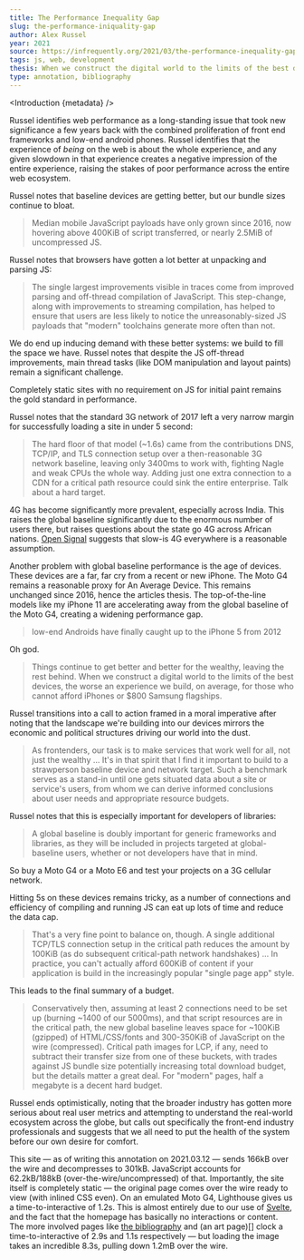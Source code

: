 ```yaml
---
title: The Performance Inequality Gap
slug: the-performance-iniquality-gap
author: Alex Russel
year: 2021
source: https://infrequently.org/2021/03/the-performance-inequality-gap/
tags: js, web, development
thesis: When we construct the digital world to the limits of the best devices, we build a less usable one for the 80+% of the world's users. A rule of thumb limit is ~100KiB of HTML/CSS/fonts and ~300-350KiB of JS (compressed).
type: annotation, bibliography
---
```


<script>
  import Introduction from '../components/Introduction.svelte'
</script>

<Introduction {metadata} />

Russel identifies web performance as a long-standing issue that took new significance a few years back with the combined proliferation of front end frameworks and low-end android phones. Russel identifies that the experience of _being_ on the web is about the whole experience, and any given slowdown in that experience creates a negative impression of the entire experience, raising the stakes of poor performance across the entire web ecosystem.

Russel notes that baseline devices are getting better, but our bundle sizes continue to bloat.

> Median mobile JavaScript payloads have only grown since 2016, now hovering above 400KiB of script transferred, or nearly 2.5MiB of uncompressed JS.

 Russel notes that browsers have gotten a lot better at unpacking and parsing JS:

 > The single largest improvements visible in traces come from improved parsing and off-thread compilation of JavaScript. This step-change, along with improvements to streaming compilation, has helped to ensure that users are less likely to notice the unreasonably-sized JS payloads that "modern" toolchains generate more often than not.

We do end up inducing demand with these better systems: we build to fill the space we have. Russel notes that despite the JS off-thread improvements, main thread tasks (like DOM manipulation and layout paints) remain a significant challenge.

Completely static sites with no requirement on JS for initial paint remains the gold standard in performance.

Russel notes that the standard 3G network of 2017 left a very narrow margin for successfully loading a site in under 5 second:

> The hard floor of that model (~1.6s) came from the contributions DNS, TCP/IP, and TLS connection setup over a then-reasonable 3G network baseline, leaving only 3400ms to work with, fighting Nagle and weak CPUs the whole way. Adding just one extra connection to a CDN for a critical path resource could sink the entire enterprise. Talk about a hard target.

4G has become significantly more prevalent, especially across India. This raises the global baseline significantly due to the enormous number of users there, but raises questions about the state go 4G across African nations. [Open Signal](https://www.opensignal.com/sites/opensignal-com/files/data/reports/pdf-only/data-2020-05/state_of_mobile_experience_may_2020_opensignal_3_0.pdf) suggests that slow-is 4G everywhere is a reasonable assumption.

Another problem with global baseline performance is the age of devices. These devices are a far, far cry from a recent or new iPhone. The Moto G4 remains a reasonable proxy for An Average Device. This remains unchanged since 2016, hence the articles thesis. The top-of-the-line models like my iPhone 11 are accelerating away from the global baseline of the Moto G4, creating a widening performance gap.

> low-end Androids have finally caught up to the iPhone 5 from 2012

Oh god.

> Things continue to get better and better for the wealthy, leaving the rest behind. When we construct a digital world to the limits of the best devices, the worse an experience we build, on average, for those who cannot afford iPhones or $800 Samsung flagships.

Russel transitions into a call to action framed in a moral imperative after noting that the landscape we're building into our devices mirrors the economic and political structures driving our world into the dust.

> As frontenders, our task is to make services that work well for all, not just the wealthy … It's in that spirit that I find it important to build to a strawperson baseline device and network target. Such a benchmark serves as a stand-in until one gets situated data about a site or service's users, from whom we can derive informed conclusions about user needs and appropriate resource budgets.

Russel notes that this is especially important for developers of libraries:

> A global baseline is doubly important for generic frameworks and libraries, as they will be included in projects targeted at global-baseline users, whether or not developers have that in mind.

So buy a Moto G4 or a Moto E6 and test your projects on a 3G cellular network.

Hitting 5s on these devices remains tricky, as a number of connections and efficiency of compiling and running JS can eat up lots of time and reduce the data cap.

> That's a very fine point to balance on, though. A single additional TCP/TLS connection setup in the critical path reduces the amount by 100KiB (as do subsequent critical-path network handshakes) … In practice, you can't actually afford 600KiB of content if your application is build in the increasingly popular "single page app" style.

This leads to the final summary of a budget.

> Conservatively then, assuming at least 2 connections need to be set up (burning ~1400 of our 5000ms), and that script resources are in the critical path, the new global baseline leaves space for ~100KiB (gzipped) of HTML/CSS/fonts and 300-350KiB of JavaScript on the wire (compressed). Critical path images for LCP, if any, need to subtract their transfer size from one of these buckets, with trades against JS bundle size potentially increasing total download budget, but the details matter a great deal. For "modern" pages, half a megabyte is a decent hard budget.

Russel ends optimistically, noting that the broader industry has gotten more serious about real user metrics and attempting to understand the real-world ecosystem across the globe, but calls out specifically the front-end industry professionals and suggests that we all need to put the health of the system before our own desire for comfort.

This site — as of writing this annotation on 2021.03.12 — sends 166kB over the wire and decompresses to 301kB. JavaScript accounts for 62.2kB/188kB (over-the-wire/uncompressed) of that. Importantly, the site itself is completely static — the original page comes over the wire ready to view (with inlined CSS even). On an emulated Moto G4, Lighthouse gives us a time-to-interactive of 1.2s. This is almost entirely due to our use of [Svelte](https://svelte.dev/), and the fact that the homepage has basically no interactions or content. The more involved pages like [the bibliography](/bibliography) and (an art page)[] clock a time-to-interactive of 2.9s and 1.1s respectively — but loading the image takes an incredible 8.3s, pulling down 1.2mB over the wire.